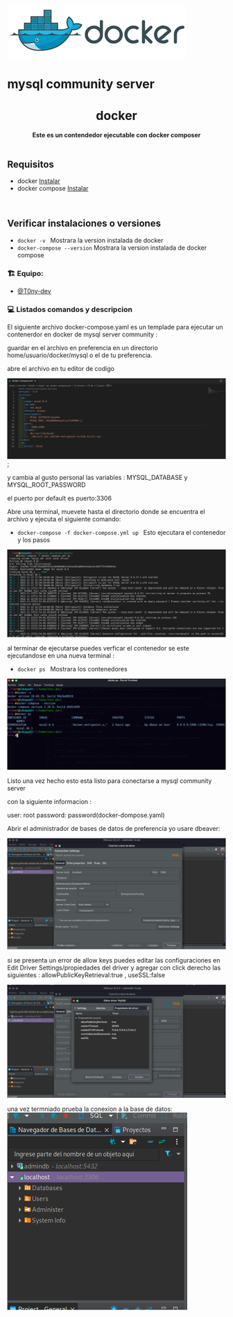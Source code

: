 ![docker](./img/docs.png)
<br>
# mysql community server
<div align="center">
  <h1>docker</h1>
  <strong>Este es un contendedor ejecutable con docker composer</strong><br>
</div>
<br>

## Requisitos 


* docker [Instalar](https://www.docker.com/get-started/)
* docker compose  [Instalar](https://www.digitalocean.com/community/tutorials/how-to-install-and-use-docker-compose-on-ubuntu-20-04-es)

<br>

## Verificar instalaciones o versiones 

* `docker -v `    Mostrara la version instalada de docker
* `docker-compose --version`    Mostrara la version instalada de docker compose


### 🏗 Equipo: 

- [@T0ny-dev](https://github.com/T0ny-dev)




### 💻 Listados comandos y descripcion 

El siguiente archivo docker-compose.yaml es un templade para ejecutar un contenerdor en docker de mysql server community :

guardar en el archivo en preferencia en un directorio home/usuario/docker/mysql o el de tu preferencia.

abre el archivo en tu editor de codigo 

![dockercode](./img/docker.png);

y cambia al gusto personal las variables : MYSQL_DATABASE y MYSQL_ROOT_PASSWORD

el puerto por default es puerto:3306

Abre una terminal, muevete hasta el directorio donde se encuentra el archivo y ejecuta el siguiente comando: 

* `docker-compose -f docker-compose.yml up `  Esto ejecutara el contenedor y los pasos 

![code](./img/code.png)

al terminar de ejecutarse puedes verficar el contenedor se este ejecutandose en una nueva terminal : 

* `docker ps `    Mostrara los contenedores

![container](./img/container.png)

Listo una vez hecho esto esta listo para conectarse a mysql community server

con la siguiente informacion :

user: root
password: password(docker-dompose.yaml)

Abrir el administrador de bases de datos de preferencia yo usare dbeaver: 

![dbeaver](./img/dbeaver.png)

si se presenta un error de allow keys puedes editar las configuraciones en Edit Driver Settings/propiedades del driver y agregar con click derecho las siguientes : allowPublicKeyRetrieval:true  , useSSL:false

![edit](./img/edit.png)

una vez termniado prueba la conexion a la base de datos:
 ![conexion](./img/conexion.png)







